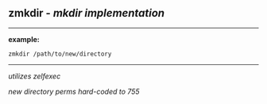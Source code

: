 ‎
=

## zmkdir - *mkdir implementation*

------------------------------------

**example:**

    zmkdir /path/to/new/directory

------------------------------------

*utilizes zelfexec*

*new directory perms hard-coded to 755*
